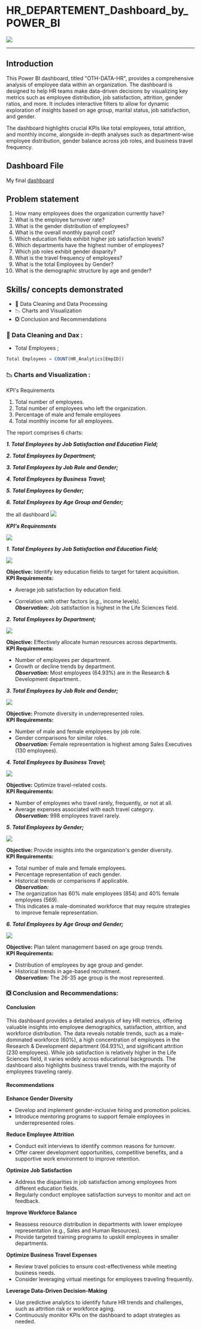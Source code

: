 # HR_DEPARTEMENT_Dashboard_by_POWER_BI


![](hr-background.jpg)


---
## Introduction

This Power BI dashboard, titled "OTH-DATA-HR", provides a comprehensive analysis of employee data within an organization. The dashboard is designed to help HR teams make data-driven decisions by visualizing key metrics such as employee distribution, job satisfaction, attrition, gender ratios, and more. It includes interactive filters to allow for dynamic exploration of insights based on age group, marital status, job satisfaction, and gender.

The dashboard highlights crucial KPIs like total employees, total attrition, and monthly income, alongside in-depth analyses such as department-wise employee distribution, gender balance across job roles, and business travel frequency.

## Dashboard File

My final [dashboard](oth-data-hrr.pdf)

## Problem statement

1. How many employees does the organization currently have?
2. What is the employee turnover rate?
3. What is the gender distribution of employees?
4. What is the overall monthly payroll cost?
5. Which education fields exhibit higher job satisfaction levels?
6. Which departments have the highest number of employees? 
7. Which job roles exhibit gender disparity?
8. What is the travel frequency of employees?
9. What is the total Employees by Gender?
10. What is the demographic structure by age and gender? 


## Skills/ concepts demonstrated

- 🧮 Data Cleaning and Data Processing
- 📉 Charts and Visualization
- ❎ Conclusion and Recommendations

### 🧮 Data Cleaning and Dax :

- Total Employees ;
```sql
Total Employees = COUNT(HR_Analytics[EmpID])

```

### 📉 Charts and Visualization :

KPI's Requirements
1.	Total number of employees.
2.	Total number of employees who left the organization.
3.	Percentage of male and female employees
4.	Total monthly income for all employees.


The report comprises 6 charts:

___1. Total Employees by Job Satisfaction and Education Field;___


___2. Total Employees by Department;___


___3. Total Employees by Job Role and Gender;___


___4. Total Employees by Business Travel;___


___5. Total Employees by Gender;___


___6. Total Employees by Age Group and Gender;___





 the all dashboard ![](hr_dashboard.PNG)

___KPI's Requirements___

![](hr-keys.PNG)

___1. Total Employees by Job Satisfaction and Education Field;___

![](total_emp_by_job_satisfaction.PNG)

__Objective:__ Identify key education fields to target for talent acquisition.  
__KPI Requirements:__
* Average job satisfaction by education field.
+ Correlation with other factors (e.g., income levels).  
___Observation:___ Job satisfaction is highest in the Life Sciences field.

___2. Total Employees by Department;___

![](total_emp_by_departement.PNG)

__Objective:__ Effectively allocate human resources across departments.  
__KPI Requirements:__
* Number of employees per department.
* Growth or decline trends by department.  
___Observation:___ Most employees (64.93%) are in the Research & Development department..


___3. Total Employees by Job Role and Gender;___

![](total_emp_by_jobrole_gender.PNG)

__Objective:__ Promote diversity in underrepresented roles.  
__KPI Requirements:__
* Number of male and female employees by job role.
* Gender comparisons for similar roles.  
___Observation:___ Female representation is highest among Sales Executives (130 employees).


___4. Total Employees by Business Travel;___

![](total_emp_by_business_travel.PNG)

__Objective:__ Optimize travel-related costs.  
__KPI Requirements:__
* Number of employees who travel rarely, frequently, or not at all.
* Average expenses associated with each travel category.  
___Observation:___ 998 employees travel rarely.


___5. Total Employees by Gender;___

![](total_emp_by_gender.PNG)

__Objective:__ Provide insights into the organization's gender diversity.  
__KPI Requirements:__
* Total number of male and female employees.
* Percentage representation of each gender.
* Historical trends or comparisons if applicable.  
___Observation:___
* The organization has 60% male employees (854) and 40% female employees (569).
* This indicates a male-dominated workforce that may require strategies to improve female representation.


___6. Total Employees by Age Group and Gender;___

![](total_emp_by_agegroup_gender.PNG)

__Objective:__ Plan talent management based on age group trends.  
__KPI Requirements:__
* Distribution of employees by age group and gender.
* Historical trends in age-based recruitment.  
___Observation:___ The 26-35 age group is the most represented.


### ❎ Conclusion and Recommendations:

#### Conclusion

This dashboard provides a detailed analysis of key HR metrics, offering valuable insights into employee demographics, satisfaction, attrition, and workforce distribution. The data reveals notable trends, such as a male-dominated workforce (60%), a high concentration of employees in the Research & Development department (64.93%), and significant attrition (230 employees). While job satisfaction is relatively higher in the Life Sciences field, it varies widely across educational backgrounds. The dashboard also highlights business travel trends, with the majority of employees traveling rarely.

#### Recommendations

__Enhance Gender Diversity__

* Develop and implement gender-inclusive hiring and promotion policies.
* Introduce mentoring programs to support female employees in underrepresented roles.  

__Reduce Employee Attrition__

* Conduct exit interviews to identify common reasons for turnover.
* Offer career development opportunities, competitive benefits, and a supportive work environment to improve retention.  

__Optimize Job Satisfaction__

* Address the disparities in job satisfaction among employees from different education fields.
* Regularly conduct employee satisfaction surveys to monitor and act on feedback.  

__Improve Workforce Balance__

* Reassess resource distribution in departments with lower employee representation (e.g., Sales and Human Resources).
* Provide targeted training programs to upskill employees in smaller departments.  

__Optimize Business Travel Expenses__

* Review travel policies to ensure cost-effectiveness while meeting business needs.
* Consider leveraging virtual meetings for employees traveling frequently.  

__Leverage Data-Driven Decision-Making__

* Use predictive analytics to identify future HR trends and challenges, such as attrition risk or workforce aging.
* Continuously monitor KPIs on the dashboard to adapt strategies as needed.  
